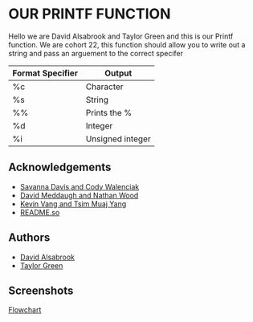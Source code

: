 # OUR PRINTF FUNCTION

Hello we are David Alsabrook and Taylor Green and this is our Printf function. We are cohort 22, this function should allow you to write out a string and pass an arguement to the correct specifer

| Format Specifier | Output |
| --------------- | -------|
| %c | Character |
| %s | String    |
| %% | Prints the % |
| %d | Integer |
| %i | Unsigned integer |


## Acknowledgements

 - [Savanna Davis and Cody Walenciak](https://github.com/Cody-j-w/holbertonschool-printf)
 - [David Meddaugh and Nathan Wood](https://github.com/natewood2/holbertonschool-printf/tree/main)
 - [Kevin Vang and Tsim Muaj Yang](h)
 - [README.so](https://readme.so/editor)


## Authors

- [David Alsabrook](https://github.com/DAlsabrook)
- [Taylor Green](https://github.com/Greentaylor27)


## Screenshots

[Flowchart](<img width="238" alt="image" src="https://github.com/DAlsabrook/holbertonschool-printf/assets/144153880/6804169d-c285-4ef4-8659-30b5af4ceaeb">
)
